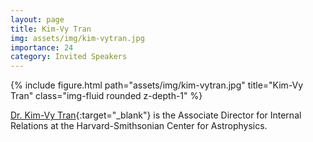 ```yaml
---
layout: page
title: Kim-Vy Tran
img: assets/img/kim-vytran.jpg
importance: 24
category: Invited Speakers
---
```


<div class="row">
    <div class="col-sm mt-3 mt-md-0">
        {% include figure.html path="assets/img/kim-vytran.jpg" title="Kim-Vy Tran" class="img-fluid rounded z-depth-1" %}
    </div>
</div>

[Dr. Kim-Vy Tran](https://www.kimvytran.org){:target="_blank"} is the Associate Director for Internal Relations at the Harvard-Smithsonian Center for Astrophysics.